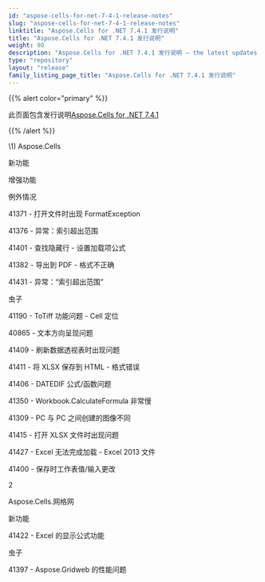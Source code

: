 ```yaml
---
id: "aspose-cells-for-net-7-4-1-release-notes"
slug: "aspose-cells-for-net-7-4-1-release-notes"
linktitle: "Aspose.Cells for .NET 7.4.1 发行说明"
title: "Aspose.Cells for .NET 7.4.1 发行说明"
weight: 90
description: "Aspose.Cells for .NET 7.4.1 发行说明 – the latest updates and fixes."
type: "repository"
layout: "release"
family_listing_page_title: "Aspose.Cells for .NET 7.4.1 发行说明"
---
```

{{% alert color="primary" %}} 

此页面包含发行说明[Aspose.Cells for .NET 7.4.1](https://releases.aspose.com/cells/net/new-releases/aspose.cells-for-.net-7.4.1/)

{{% /alert %}} 

\1) Aspose.Cells 

新功能

增强功能

例外情况

41371 - 打开文件时出现 FormatException

 41376 - 异常：索引超出范围

41401 - 查找隐藏行 - 设置加载项公式

41382 - 导出到 PDF - 格式不正确

41431 - 异常：“索引超出范围”

虫子

 41190 - ToTiff 功能问题 - Cell 定位

40865 - 文本方向呈现问题

41409 - 刷新数据透视表时出现问题

41411 - 将 XLSX 保存到 HTML - 格式错误

41406 - DATEDIF 公式/函数问题

41350 - Workbook.CalculateFormula 非常慢

41309 - PC 与 PC 之间创建的图像不同

41415 - 打开 XLSX 文件时出现问题

41427 - Excel 无法完成加载 - Excel 2013 文件

41400 - 保存时工作表值/输入更改

2 

 Aspose.Cells.网格网

新功能

41422 - Excel 的显示公式功能

虫子

41397 - Aspose.Gridweb 的性能问题
